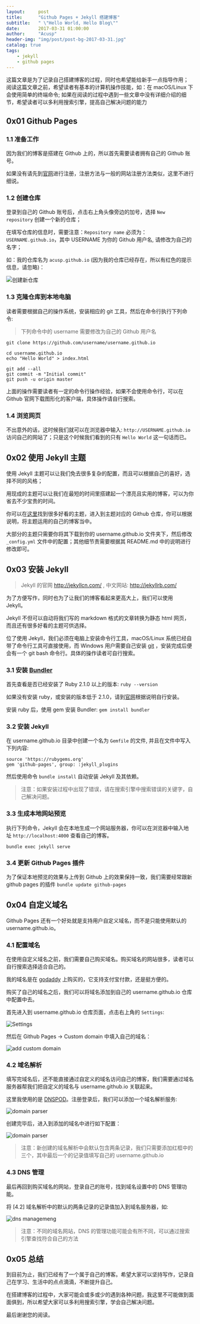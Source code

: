 ```yaml
---
layout:     post
title:      "Github Pages + Jekyll 搭建博客"
subtitle:   " \"Hello World, Hello Blog\""
date:       2017-03-31 01:00:00
author:     "Acusp"
header-img: "img/post/post-bg-2017-03-31.jpg"
catalog: true
tags:
    - jekyll
    - github pages
---
```




>
这篇文章是为了记录自己搭建博客的过程，同时也希望能给新手一点指导作用；
阅读这篇文章之前，希望读者有基本的计算机操作技能，如：在 macOS/Linux 下会使用简单的终端命令;
如果在阅读的过程中遇到一些文章中没有详细介绍的细节，希望读者可以多利用搜索引擎，提高自己解决问题的能力



## 0x01 Github Pages


### 1.1 准备工作

因为我们的博客是搭建在 Github 上的，所以首先需要读者拥有自己的 Github 账号。

如果没有请先到[官网](https://github.com/)进行注册，注册方法与一般的网站注册方法类似，这里不进行细说。


### 1.2 创建仓库

登录到自己的 Github 账号后，点击右上角头像旁边的加号，选择 `New repository` 创建一个新的仓库；

在填写仓库的信息时，需要注意：`Repository name` 必须为：`USERNAME.github.io`，其中 USERNAME 为你的 Github 用户名, 请修改为自己的名字；

如：我的仓库名为 `acusp.github.io` (因为我的仓库已经存在，所以有红色的提示信息，请忽略)：

![创建新仓库](/blog/img/post/17-03-31-01-create-new-repository.png)


### 1.3 克隆仓库到本地电脑

读者需要根据自己的操作系统，安装相应的 git 工具，然后在命令行执行下列命令:

> 下列命令中的 username 需要修改为自己的 Github 用户名

```
git clone https://github.com/username/username.github.io

cd username.github.io
echo "Hello World" > index.html

git add --all
git commit -m "Initial commit"
git push -u origin master
```

上面的操作需要读者有一定的命令行操作经验，如果不会使用命令行，可以在 Github 官网下载图形化的客户端，具体操作请自行搜索。


### 1.4 浏览网页

不出意外的话，这时候我们就可以在浏览器中输入: `http://USERNAME.github.io` 访问自己的网站了；只是这个时候我们看到的只有 `Hello World` 这一句话而已。



## 0x02 使用 Jekyll 主题

使用 Jekyll 主题可以让我们免去很多复杂的配置，而且可以根据自己的喜好，选择不同的风格；

用现成的主题可以让我们在最短的时间里搭建起一个漂亮且实用的博客，可以为你省去不少宝贵的时间。

你可以在[这里](https://github.com/jekyll/jekyll/wiki/Themes)找到很多好看的主题，进入到主题对应的 Github 仓库，你可以根据说明，将主题运用的自己的博客当中。

大部分的主题只需要你将其下载到你的 username.github.io 文件夹下，然后修改 `_config.yml` 文件中的配置；其他细节责需要根据其 README.md 中的说明进行修改即可。




## 0x03 安装 Jekyll

> Jekyll 的官网 http://jekyllcn.com/ , 中文网站: http://jekyllrb.com/

为了方便写作，同时也为了让我们的博客看起来更高大上，我们可以使用 Jekyll。

Jekyll 不但可以自动将我们写的 markdown 格式的文章转换为静态 html 网页，而且还有很多好看的主题可供选择。

位了使用 Jekyll，我们必须在电脑上安装命令行工具，macOS/Linux 系统已经自带了命令行工具可直接使用，而 Windows 用户需要自己安装 [git](https://git-for-windows.github.io/) ，安装完成后便会有一个 git bash 命令行。具体的操作读者可自行搜索。


### 3.1 安装 [Bundler](http://bundler.io/)

首先查看是否已经安装了 Ruby 2.1.0 以上的版本: `ruby --version`

如果没有安装 ruby，或安装的版本低于 2.1.0，请到[官网](https://www.ruby-lang.org/en/downloads/)根据说明自行安装。

安装 ruby 后，使用 gem 安装 Bundler: `gem install bundler`


### 3.2 安装 Jekyll

在 username.github.io 目录中创建一个名为 `Gemfile` 的文件, 并且在文件中写入下列内容:

```
source 'https://rubygems.org'
gem 'github-pages', group: :jekyll_plugins
```

然后使用命令 `bundle install` 自动安装 Jekyll 及其依赖。

> 注意：如果安装过程中出现了错误，请在搜索引擎中搜索错误的关键字，自己解决问题。


### 3.3 生成本地网站预览

执行下列命令，Jekyll 会在本地生成一个网站服务器，你可以在浏览器中输入地址 `http://localhost:4000` 查看自己的博客。

```
bundle exec jekyll serve
```


### 3.4 更新 Github Pages 插件

为了保证本地预览的效果与上传到 Github 上的效果保持一致，我们需要经常跟新 github pages 的插件
``
bundle update github-pages
``



## 0x04 自定义域名

Github Pages 还有一个好处就是支持用户自定义域名，而不是只能使用默认的 username.github.io。


### 4.1 配置域名

在使用自定义域名之前，我们需要自己购买域名。购买域名的网站很多，读者可以自行搜索选择适合自己的。

我的域名是在 [godaddy](https://www.godaddy.com/) 上购买的，它支持支付宝付款，还是挺方便的。

购买了自己的域名之后，我们可以将域名添加到自己的 username.github.io 仓库中配置中去。

首先进入到 username.github.io 仓库页面，点击右上角的 `Settings`:

![Settings](/blog/img/post/17-03-31-02-settings.png)

然后在 Github Pages -> Custom domain 中填入自己的域名：

![add custom domain](/blog/img/post/17-03-31-03-add-custom-domain.png)


### 4.2 域名解析

填写完域名后，还不能直接通过自定义的域名访问自己的博客，我们需要通过域名服务器帮我们把自定义的域名与 username.github.io 关联起来。

这里我使用的是 [DNSPOD](https://www.dnspod.cn/)。注册登录后，我们可以添加一个域名解析服务:

![domain parser](/blog/img/post/17-03-31-04-domain-parser.png)

创建完毕后，进入到添加的域名中进行如下配置：

![domain parser](/blog/img/post/17-03-31-05-domain-parser.png)

> 注意：新创建的域名解析中会默认包含两条记录，我们只需要添加红框中的三个，其中最后一个的记录值填写自己的 username.github.io


### 4.3 DNS 管理

最后再回到购买域名的网站，登录自己的账号，找到域名设置中的 DNS 管理功能。

将 [4.2] 域名解析中的默认的两条记录的记录值加入到域名服务器，如:

![dns managemeng](/blog/img/post/17-03-31-06-dns-management.png)

> 注意：不同的域名网站，DNS 的管理功能可能会有所不同，可以通过搜索引擎查找符合自己的方法



## 0x05 总结

到目前为止，我们已经有了一个属于自己的博客。希望大家可以坚持写作，记录自己在学习、生活中的点点滴滴，不断提升自己。

在搭建博客的过程中，大家可能会或多或少的遇到各种问题，我这里不可能做到面面俱到，所以希望大家可以多利用搜索引擎，学会自己解决问题。

最后谢谢您的阅读。
